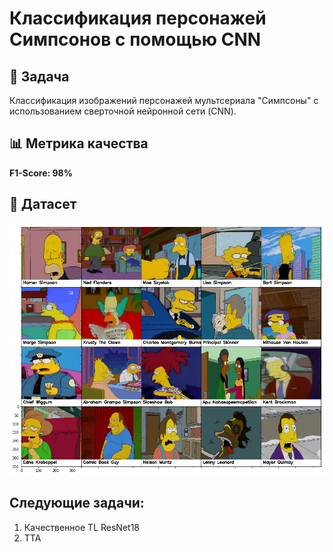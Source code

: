 # Классификация персонажей Симпсонов с помощью CNN

## 🎯 Задача
Классификация изображений персонажей мультсериала "Симпсоны" с использованием сверточной нейронной сети (CNN).

## 📊 Метрика качества
**F1-Score: 98%**

## 📁 Датасет
![Датасет](./images/characters_illustration.png)

## Следующие задачи:
1. Качественное TL ResNet18
2. TTA




